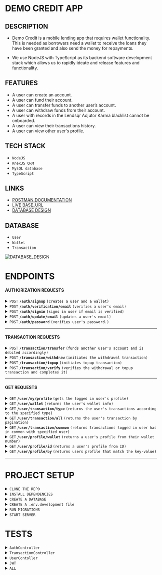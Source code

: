 # DEMO CREDIT APP

## DESCRIPTION

- Demo Credit is a mobile lending app that requires wallet functionality. This is needed as borrowers need a wallet to receive the loans they have been granted and also send the money for repayments.

- We use NodeJS with TypeScript as its backend software development stack which allows us to rapidly ideate and release features and functionality.

## FEATURES

- A user can create an account.
- A user can fund their account.
- A user can transfer funds to another user’s account.
- A user can withdraw funds from their account.
- A user with records in the Lendsqr Adjutor Karma blacklist cannot be onboarded.
- A user can view their transactions history.
- A user can view other user's profile.

## TECH STACK

- `NodeJS`
- `KnexJS ORM`
- `MySQL database`
- `TypeScript`

## LINKS

- [POSTMAN DOCUMENTATION](https://documenter.getpostman.com/view/20990487/2sA35JzKQ2)
- [LIVE BASE_URL](https://ugochukwu-ndujekwu-lendsqr-be-test.onrender.com/api/v1)
- [DATABASE DESIGN](https://dbdesigner.page.link/pt4ZVXxSuPuaB9pB9)

## DATABASE

- `User`
- `Wallet`
- `Transaction`

![DATABASE_DESIGN](https://github.com/ndujesco/lendsqr-be-test/assets/92054718/17e7bbd7-414a-4585-a14e-a943e8db43ba)

# ENDPOINTS

#### AUTHORIZATION REQUESTS

<details>
 <summary><code>POST</code> <code><b>/auth/signup</b></code> <code>(creates a user and a wallet)</code></summary>

###

| key          | value    | required | parameter type |
| :----------- | :------- | :------- | :------------- |
| `email`      | `string` | `true`   | `body`         |
| `password`   | `string` | `true`   | `body`         |
| `phone`      | `string` | `true`   | `body`         |
| `first_name` | `string` | `true`   | `body`         |
| `last_name`  | `string` | `true`   | `body`         |

</details>

<details>
 <summary><code>POST</code> <code><b>/auth/verification/email</b></code> <code>(verifies a user's email)</code></summary>

###

| key     | value    | required | parameter type |
| :------ | :------- | :------- | :------------- |
| `email` | `string` | `true`   | `query`        |
| `otp`   | `string` | `true`   | `query`        |

</details>

<details>
 <summary><code>POST</code> <code><b>/auth/signin</b></code> <code>(signs in user if email is verified)</code></summary>

###

| key        | value    | required | parameter type |
| :--------- | :------- | :------- | :------------- |
| `email`    | `string` | `true`   | `body`         |
| `password` | `string` | `true`   | `body`         |

</details>

<details>
 <summary><code>POST</code> <code><b>/auth/update/email</b></code> <code>(updates a user's email)</code></summary>

###

| key       | value    | required | parameter type |
| :-------- | :------- | :------- | :------------- |
| `email`   | `string` | `true`   | `body`         |
| `user_id` | `string` | `true`   | `body`         |

</details>

<details>
 <summary><code>POST</code> <code><b>/auth/password</b></code> <code>(verifies user's password.)</code></summary>

###

`Authentication Required`
| key | value | required | parameter type |
| :--------- | :------- | :------- | :------------- |
| `password` | `string` | `true` | `body` |

</details>

---

#### TRANSACTION REQUESTS

<details>
 <summary><code>POST</code> <code><b>/transaction/transfer</b></code> <code>(funds another user's account and is debited accordingly)</code></summary>

###

`Authentication Required`
| key | value | required | parameter type |
| :------------ | :-------- | :------- | :------------- |
| `receiver_id` | `integer` | `true` | `body` |
| `amount` | `integer` | `true` | `body` |
| `remark` | `text` | `true` | `body` |

</details>

<details>
 <summary><code>POST</code> <code><b>/transaction/withdraw</b></code> <code>(initiates the withdrawal transaction)</code></summary>

###

`Authentication Required`
| key | value | required | parameter type |
| :------- | :-------- | :------- | :------------- |
| `amount` | `integer` | `true` | `body` |

</details>

<details>
  <summary><code>POST</code> <code><b>/transaction/topup</b></code> <code>(initiates topup transaction)</code></summary>

###

`Authentication Required`

| key      | value     | required | parameter type |
| :------- | :-------- | :------- | :------------- |
| `amount` | `integer` | `true`   | `body`         |

</details>

<details>
  <summary><code>POST</code> <code><b>/transaction/verify</b></code> <code>(verifies the withdrawal or topup transaction and completes it)</code></summary>

###

`Authentication Required`
| key | value | required | parameter type |
| :----------- | :-------- | :------- | :------------- |

> | `payment_id` | `integer` | `true` | `body` |

</details>

---

#### GET REQUESTS

<details>
  <summary><code>GET</code> <code><b>/user/my/profile</b></code> <code>(gets the logged in user's profile)</code></summary>

###

`Authentication Required`

</details>

<details>
  <summary><code>GET</code> <code><b>/user/wallet</b></code> <code>(returns the user's wallet info)</code></summary>

###

`Authentication Required`

</details>

<details>
  <summary><code>GET</code> <code><b>/user/transaction/type</b></code> <code>(returns the user's transactions according to the specified type)</code></summary>

###

`Authentication Required`
| key | value | required | parameter type |
| :----------------- | :---------------------------------- | :------- | :------------- |
| `transaction_type` | `enum('topup withdrawal transfer')` | `false` | `query` |

</details>

<details>
  <summary><code>GET</code> <code><b>/user/transaction/all</b></code> <code>(returns the user's transaction by pagination)</code></summary>

### `Authentication Required`

| key | value | required | parameter type |
| :------------ | :-------- | :------- | :------------- |
| `page_number` | `integer` | `true` | `query` |

</details>

<details>
  <summary><code>GET</code> <code><b>/user/transaction/common</b></code> <code>(returns transactions logged in user has in common with specified user)</code></summary>

###

`Authentication Required`
| key | value | required | parameter type |
| :-------- | :-------- | :------- | :------------- |
| `user_id` | `integer` | `true` | `query` |

</details>

<details>
  <summary><code>GET</code> <code><b>/user/profile/wallet</b></code> <code>(returns a user's profile from their wallet number)</code></summary>

###

`Authentication Required`
| key | value | required | parameter type |
| :-------------- | :-------- | :------- | :------------- |
| `wallet_number` | `integer` | `true` | `query` |

</details>

<details>
  <summary><code>GET</code> <code><b>/user/profile/id</b></code> <code>(returns a user's profile from ID)</code></summary>

###

`Authentication Required`
| key | value | required | parameter type |
| :-------- | :-------- | :------- | :------------- |
| `user_id` | `integer` | `true` | `query` |

</details>

<details>
  <summary><code>GET</code> <code><b>/user/profile/by</b></code> <code>(returns users profile that match the key-value)</code></summary>

###

`Authentication Required`
| key | value | required | parameter type |
| :------ | :------- | :------- | :------------- |
| `key` | `string` | `true` | `query` |
| `value` | `string` | `true` | `query` |

</details>

---

# PROJECT SETUP

<details>
<summary><code>CLONE THE REPO</code> </summary>

######

```bash
git clone https://github.com/ndujesco/lendsqr-be-test.git
```

</details>

<details>
<summary><code>INSTALL DEPENDENCIES</code> </summary>

######

```bash
yarn install
```

</details>

<details>
<summary><code>CREATE A DATABASE</code> </summary>

######

```mysql
CREATE DATABASE lendsqr;
```

</details>

<details>
<summary><code>CREATE A .env.development file</code> </summary>

######

- Create in the root directory
- Check `.env.example` for the variables
- `.env` will not work appropriately
- `.env.production` should be used for production

</details>

<details>
<summary><code>RUN MIGRATIONS</code> </summary>

######

```bash
yarn migrate:latest:dev
```

</details>

<details>
<summary><code>START SERVER</code> </summary>

######

```bash
yarn start:dev
```

</details>

# TESTS

<details>
<summary><code>AuthController</code> </summary>

#####

<img width="616" alt="AUTH TEST" src="https://github.com/ndujesco/lendsqr-be-test/assets/92054718/cc5f3ceb-10ca-442d-a98c-996d149476fd">

</details>

<details>
<summary><code>TransactionController</code> </summary>

#####

<img width="688" alt="TRANSACTION TEST" src="https://github.com/ndujesco/lendsqr-be-test/assets/92054718/9ce6f94f-6921-443a-9895-f93626162155">

</details>

<details>
<summary><code>UserContoller</code> </summary>

#####

<img width="874" alt="USER TEST" src="https://github.com/ndujesco/lendsqr-be-test/assets/92054718/df15112e-a12f-4aca-8a81-b5b73270fa86">

</details>

<details>
<summary><code>JWT</code> </summary>

#####

<img width="528" alt="JWT TEST" src="https://github.com/ndujesco/lendsqr-be-test/assets/92054718/381f8c39-76c6-4e26-99e4-90de4f8d0023">

</details>

<details>
<summary><code>ALL</code> </summary>

#####

<img width="444" alt="ALL TESTS" src="https://github.com/ndujesco/lendsqr-be-test/assets/92054718/b12b33ed-10ca-4db2-92dc-38f8592faab1">

</details>
